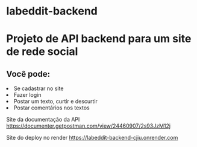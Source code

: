 # labeddit-backend

<h1>Projeto de API backend para um site de rede social</h1>

<h2>Você pode:</h2>
<li>Se cadastrar no site</li>
<li>Fazer login</li>
<li>Postar um texto, curtir e descurtir</li>
<li>Postar comentários nos textos</li>


Site da documentação da API <https://documenter.getpostman.com/view/24460907/2s93JzM12j>

Site do deploy no render <https://labeddit-backend-cjiu.onrender.com>
